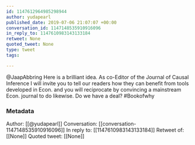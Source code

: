 ```yaml
---
id: 1147612964985298944
author: yudapearl
published_date: 2019-07-06 21:07:07 +00:00
conversation_id: 1147148535910916096
in_reply_to: 1147610983143133184
retweet: None
quoted_tweet: None
type: tweet
tags:

---
```


@JaapAbbring Here is a brilliant idea. As co-Editor of the Journal of Causal Inference I will invite you to tell our readers how they can benefit from tools developed in Econ. and you will reciprocate by convincing a mainstream Econ. journal to do likewise. Do we have a deal? #Bookofwhy

### Metadata

Author: [[@yudapearl]]
Conversation: [[conversation-1147148535910916096]]
In reply to: [[1147610983143133184]]
Retweet of: [[None]]
Quoted tweet: [[None]]
